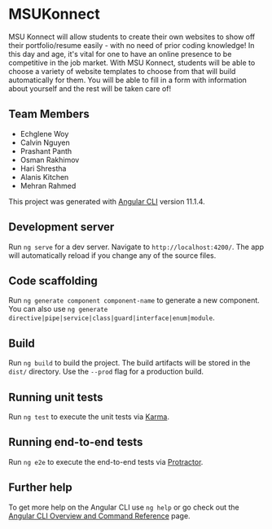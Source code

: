 # MSUKonnect

MSU Konnect will allow students to create their own websites to show off their portfolio/resume easily - with no need of prior coding knowledge! In this day and age, it's vital for one to have an online presence
to be competitive in the job market. With MSU Konnect, students will be able to choose a variety of website templates to choose from that will build automatically for them. You will be able to fill in a form 
with information about yourself and the rest will be taken care of! 

## Team Members
- Echglene Woy
- Calvin Nguyen
- Prashant Panth
- Osman Rakhimov
- Hari Shrestha 
- Alanis Kitchen
- Mehran Rahmed



This project was generated with [Angular CLI](https://github.com/angular/angular-cli) version 11.1.4.

## Development server

Run `ng serve` for a dev server. Navigate to `http://localhost:4200/`. The app will automatically reload if you change any of the source files.

## Code scaffolding

Run `ng generate component component-name` to generate a new component. You can also use `ng generate directive|pipe|service|class|guard|interface|enum|module`.

## Build

Run `ng build` to build the project. The build artifacts will be stored in the `dist/` directory. Use the `--prod` flag for a production build.

## Running unit tests

Run `ng test` to execute the unit tests via [Karma](https://karma-runner.github.io).

## Running end-to-end tests

Run `ng e2e` to execute the end-to-end tests via [Protractor](http://www.protractortest.org/).

## Further help

To get more help on the Angular CLI use `ng help` or go check out the [Angular CLI Overview and Command Reference](https://angular.io/cli) page.
